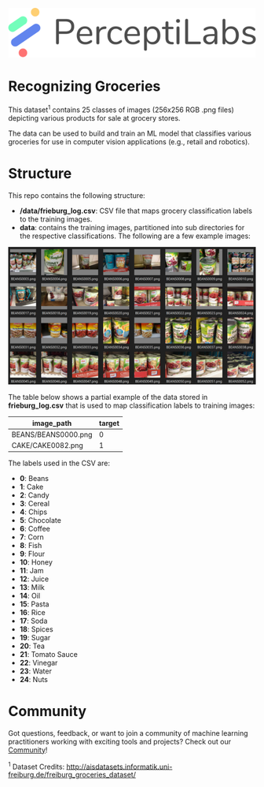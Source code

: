 <p align="center">
  <a href="https://www.perceptilabs.com">
  <img src="./pl_logo.png">
  </a>
</p>

# Recognizing Groceries

This dataset<sup>1</sup> contains 25 classes of images (256x256 RGB .png files) depicting various products for sale at grocery stores. 

The data can be used to build and train an ML model that classifies various groceries for use in computer vision applications (e.g., retail and robotics).

# Structure

This repo contains the following structure:

- **/data/frieburg_log.csv**: CSV file that maps grocery classification labels to the training images.
- **data**: contains the training images, partitioned into sub directories for the respective classifications. The following are a few example images:

<p align="center">
  <img src="./frb_sample.png">
</p>

The table below shows a partial example of the data stored in **frieburg_log.csv** that is used to map classification labels to training images:

| **image_path**  | **target** |
| ----------  | ---------- |
| BEANS/BEANS0000.png | 0 |
| CAKE/CAKE0082.png | 1 |

The labels used in the CSV are:

- **0**: Beans
- **1**: Cake
- **2**: Candy
- **3**: Cereal
- **4**: Chips
- **5**: Chocolate
- **6**: Coffee
- **7**: Corn
- **8**: Fish
- **9**: Flour
- **10**: Honey
- **11**: Jam
- **12**: Juice
- **13**: Milk
- **14**: Oil
- **15**: Pasta
- **16**: Rice
- **17**: Soda
- **18**: Spices
- **19**: Sugar
- **20**: Tea
- **21**: Tomato Sauce
- **22**: Vinegar
- **23**: Water
- **24**: Nuts


# Community

Got questions, feedback, or want to join a community of machine learning practitioners working with exciting tools and projects? Check out our [Community](https://forum.perceptilabs.com/)!

<sup>1</sup> Dataset Credits: http://aisdatasets.informatik.uni-freiburg.de/freiburg_groceries_dataset/

